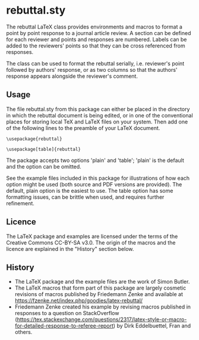 # rebuttal.sty

The rebuttal LaTeX class provides environments and macros to format a point by point response to a journal article review. A section can be defined for each reviewer and points and responses are numbered. Labels can be added to the reviewers' points so that they can be cross referenced from responses.

The class can be used to format the rebuttal serially, i.e. reviewer's point followed by authors' response, or as two columns so that the authors' response appears alongside the reviewer's comment.

## Usage
The file rebuttal.sty from this package can either be placed in the directory in which the rebuttal document is being edited, or in one of the conventional places for storing local TeX and LaTeX files on your system. Then add one of the following lines to the preamble of your LaTeX document.

`\usepackage{rebuttal}`

`\usepackage[table]{rebuttal}`

The package accepts two options 'plain' and 'table'; 'plain' is the default and the option can be omitted.

See the example files included in this package for illustrations of how each option might be used (both source and PDF versions are provided). The default, plain option is the easiest to use. The table option has some formatting issues, can be brittle when used, and requires further refinement.

## Licence
The LaTeX package and examples are licensed under the terms of the Creative Commons CC-BY-SA v3.0. The origin of the macros and the licence are explained in the "History" section below.

## History
* The LaTeX package and the example files are the work of Simon Butler.
* The LaTeX macros that form part of this package are largely cosmetic revisions of macros published by Friedemann Zenke and available at https://fzenke.net/index.php/goodies/latex-rebuttal/ 
* Friedemann Zenke created his example by revising macros published in responses to a question on StackOverflow (https://tex.stackexchange.com/questions/2317/latex-style-or-macro-for-detailed-response-to-referee-report) by Dirk Eddelbuettel, Fran and others.

